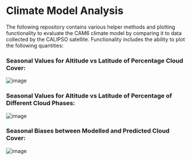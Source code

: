 # Climate Model Analysis

The following repository contains various helper methods and plotting functionality to evaluate the CAM6 climate model by comparing it to data collected by the CALIPSO satellite. Functionality includes the ability to plot the following quantities:

### Seasonal Values for Altitude vs Latitude of Percentage Cloud Cover:

![image](https://user-images.githubusercontent.com/26205812/112742181-fcfc3c80-8f40-11eb-9fcc-777e85662964.png)

### Seasonal Values for Altitude vs Latitude of Percentage of Different Cloud Phases:

![image](https://user-images.githubusercontent.com/26205812/112742213-4187d800-8f41-11eb-8ffc-02b6189d1764.png)

### Seasonal Biases between Modelled and Predicted Cloud Cover:

![image](https://user-images.githubusercontent.com/26205812/112742190-169d8400-8f41-11eb-9b61-cf0133a0567e.png)

